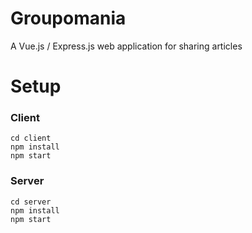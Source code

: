 # Groupomania
A Vue.js / Express.js web application for sharing articles

# Setup

### Client
```
cd client
npm install
npm start
```

### Server
```
cd server
npm install
npm start
```
